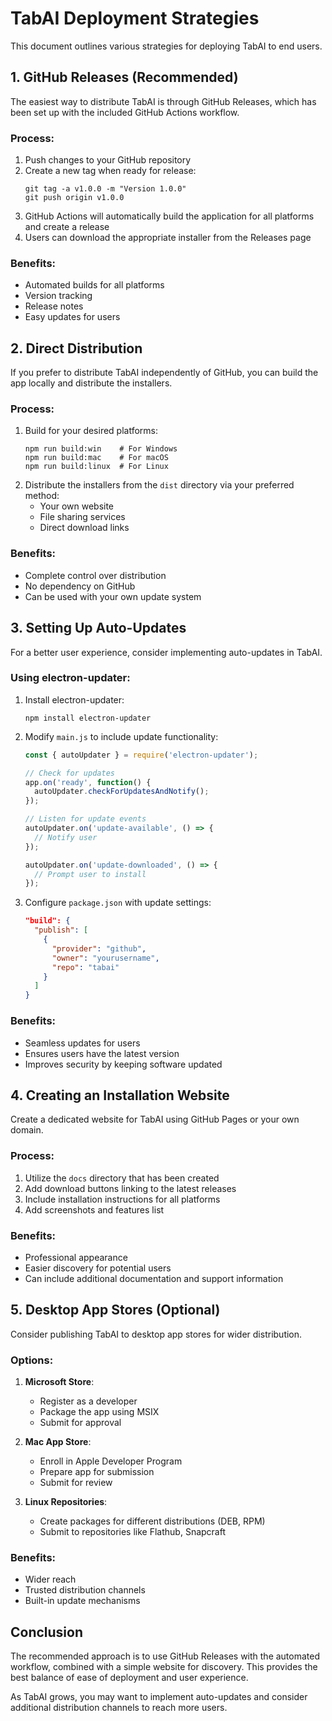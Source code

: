 # TabAI Deployment Strategies

This document outlines various strategies for deploying TabAI to end users.

## 1. GitHub Releases (Recommended)

The easiest way to distribute TabAI is through GitHub Releases, which has been set up with the included GitHub Actions workflow.

### Process:

1. Push changes to your GitHub repository
2. Create a new tag when ready for release:
   ```
   git tag -a v1.0.0 -m "Version 1.0.0"
   git push origin v1.0.0
   ```
3. GitHub Actions will automatically build the application for all platforms and create a release
4. Users can download the appropriate installer from the Releases page

### Benefits:
- Automated builds for all platforms
- Version tracking
- Release notes
- Easy updates for users

## 2. Direct Distribution

If you prefer to distribute TabAI independently of GitHub, you can build the app locally and distribute the installers.

### Process:

1. Build for your desired platforms:
   ```
   npm run build:win    # For Windows
   npm run build:mac    # For macOS
   npm run build:linux  # For Linux
   ```
2. Distribute the installers from the `dist` directory via your preferred method:
   - Your own website
   - File sharing services
   - Direct download links

### Benefits:
- Complete control over distribution
- No dependency on GitHub
- Can be used with your own update system

## 3. Setting Up Auto-Updates

For a better user experience, consider implementing auto-updates in TabAI.

### Using electron-updater:

1. Install electron-updater:
   ```
   npm install electron-updater
   ```

2. Modify `main.js` to include update functionality:
   ```javascript
   const { autoUpdater } = require('electron-updater');
   
   // Check for updates
   app.on('ready', function() {
     autoUpdater.checkForUpdatesAndNotify();
   });
   
   // Listen for update events
   autoUpdater.on('update-available', () => {
     // Notify user
   });
   
   autoUpdater.on('update-downloaded', () => {
     // Prompt user to install
   });
   ```

3. Configure `package.json` with update settings:
   ```json
   "build": {
     "publish": [
       {
         "provider": "github",
         "owner": "yourusername",
         "repo": "tabai"
       }
     ]
   }
   ```

### Benefits:
- Seamless updates for users
- Ensures users have the latest version
- Improves security by keeping software updated

## 4. Creating an Installation Website

Create a dedicated website for TabAI using GitHub Pages or your own domain.

### Process:

1. Utilize the `docs` directory that has been created
2. Add download buttons linking to the latest releases
3. Include installation instructions for all platforms
4. Add screenshots and features list

### Benefits:
- Professional appearance
- Easier discovery for potential users
- Can include additional documentation and support information

## 5. Desktop App Stores (Optional)

Consider publishing TabAI to desktop app stores for wider distribution.

### Options:

1. **Microsoft Store**:
   - Register as a developer
   - Package the app using MSIX
   - Submit for approval

2. **Mac App Store**:
   - Enroll in Apple Developer Program
   - Prepare app for submission
   - Submit for review

3. **Linux Repositories**:
   - Create packages for different distributions (DEB, RPM)
   - Submit to repositories like Flathub, Snapcraft

### Benefits:
- Wider reach
- Trusted distribution channels
- Built-in update mechanisms

## Conclusion

The recommended approach is to use GitHub Releases with the automated workflow, combined with a simple website for discovery. This provides the best balance of ease of deployment and user experience.

As TabAI grows, you may want to implement auto-updates and consider additional distribution channels to reach more users. 